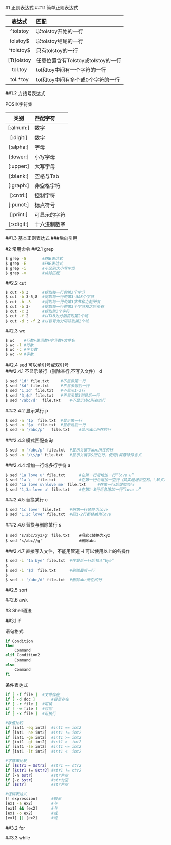 #1 正则表达式
##1.1 简单正则表达式

表达式 | 匹配
|:---:|:---|
^tolstoy | 以tolstoy开始的一行
tolstoy$ | 以tolstoy结尾的一行
^tolstoy$ | 只有tolstoy的一行
[Tt]olstoy | 任意位置含有Tolstoy或tolstoy的一行
tol.toy | tol和toy中间有一个字符的一行
tol.*toy | tol和toy中间有多个或0个字符的一行

##1.2 方括号表达式

POSIX字符集  

类别 | 匹配字符
|:---:|:---|
[:alnum:] | 数字
[:digit:] | 数字
[:alpha:] | 字母
[:lower:] | 小写字母
[:upper:] | 大写字母
[:blank:] | 空格与Tab
[:graph:] | 非空格字符
[:cntrl:] | 控制字符
[:punct:] | 标点符号
[:print:] | 可显示的字符
[:xdigit:] | 十六进制数字

##1.3 基本正则表达式
###后向引用



#2 常用命令
##2.1 grep

```sh
$ grep -G		#BRE表达式  
$ grep -E		#ERE表达式  
$ grep -i		#不区别大小写字母  
$ grep -v		#排除匹配
```

##2.2 cut

```sh
$ cut -b 3		#提取每一行的第3个字节
$ cut -b 3-5,8	#提取每一行的第3-5&8个字节
$ cut -b -3		#提取每一行的第3字节和之前所有
$ cut -b 3-		#提取每一行的第3个字节和之后所有
$ cut -c 3		#提取第3个字符
$ cut -f 2		#以TAB为分隔符取第2个域
$ cut -d : -f 2	#以冒号为分隔符取第2个域
```

##2.3 wc

```sh
$ wc	#行数+单词数+字节数+文件名 
$ wc -l	#行数
$ wc -c	#字节数
$ wc -w	#字数
```

##2.4 sed
可以单引号或双引号  
###2.4.1 不显示某行（删除某行,不写入文件） d

```sh
$ sed '1d' file.txt		#不显示第一行
$ sed '$d' file.txt		#不显示最后一行
$ sed '1,3d' file.txt	#不显示1-3行
$ sed '3,$d' file.txt	#不显示第3到最后一行
$ sed '/abc/d'	file.txt	#不显示abc所在的行
```

###2.4.2 显示某行 p

```sh
$ sed -n '1p' file.txt	#显示第一行
$ sed -n '$p' file.txt	#显示最后一行
$ sed -n '/abc/p'	file.txt	#显示abc所在的行
```

###2.4.3 模式匹配查询

```sh
$ sed -n '/abc/p' file.txt	#显示关键字abc所在的行
$ sed -n '/\$/p' file.txt	#显示关键字$所在行，使用\屏蔽特殊含义 
```

###2.4.4 增加一行或多行字符 a

```sh
$ sed '1a love u' file.txt		#在第一行后增加一行“love u”
$ sed '1a \ ' file.txt			#在第一行后增加一空行（其实是增加空格，\转义）
$ sed '1a love u\nlove me' file.txt		#在第一行后增加两行
$ sed '1,3a love u' file.txt	#在第1-3行后各增加一行“love u”

```

###2.4.5 替换某行 c

```sh
$ sed '1c love' file.txt	#把第一行替换为love
$ sed '1,2c love' file.txt	#把1-2行都替换为love

```

###2.4.6 替换与删除某行 s

```
$ sed 's/abc/xyz/g' file.txt	#把abc替换为xyz
$ sed 's/abc//g'				#删除abc

```

###2.4.7 直接写入文件，不能用管道 -i
可以使用以上的各操作  

```sh
$ sed -i '1a bye' file.txt	#在最后一行后插入“bye”
$
$ sed -i '$d' file.txt		#删除最后一行
$
$ sed -i '/abc/d' file.txt	#删除abc所在的行
```

##2.5 sort

##2.6 awk

#3 Shell语法

##3.1 if

语句格式  

```sh
if Condition
then
	Command
elif Condition2
	Command
else
	Command
fi
```

条件表达式  

```sh
if [ -f file ]	#文件存在
if [ -d doc ]		#目录存在
if [ -r file ]	#可读
if [ -w file ]	#可写
if [ -x file ]	#可执行

#数值比较
if [int1 -eq int2]	#int1 == int2
if [int1 -ne int2]	#int1 != int2
if [int1 -ge int2]	#int1 >= int2
if [int1 -gt int2]	#int1 >  int2
if [int1 -le int2]	#int1 <= int2
if [int1 -lt int2]	#int1 <  int2

#字符串比较
if [$str1 = $str2]	#str1 == str2
if [$str1 != $str2]	#str1 != str2
if [-n $str]		#str非空
if [-z $str]		#str为空
if [$str]			#str非空

#逻辑表达式
[! expression]		#取反
[ex1 -a ex2]		#与
[ex1] && [ex2]		#与
[ex1 -o ex2]		#或
[ex1] || [ex2] 		#或
```


##3.2 for

##3.3 while